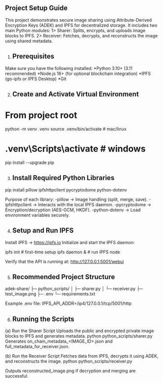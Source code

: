 **Project Setup Guide**
-------------------
This project demonstrates secure image sharing using Attribute-Derived Encryption Keys (ADEK) and IPFS for decentralized storage.
It includes two main Python modules:
1> Sharer: Splits, encrypts, and uploads image blocks to IPFS.
2> Receiver: Fetches, decrypts, and reconstructs the image using shared metadata.

1. Prerequisites
   -------------
Make sure you have the following installed:
*Python 3.10+ (3.11 recommended)
*Node.js 16+ (for optional blockchain integration)
*IPFS (go-ipfs or IPFS Desktop)
*Git

2. Create and Activate Virtual Environment
   ---------------------------------------
# From project root
python -m venv .venv
source .venv/bin/activate        # mac/linux
# .venv\Scripts\activate         # windows
pip install --upgrade pip

3. Install Required Python Libraries
   ---------------------------------
pip install pillow ipfshttpclient pycryptodome python-dotenv

Purpose of each library:
-pillow → Image handling (split, merge, save).
-ipfshttpclient → Interacts with the local IPFS daemon.
-pycryptodome → Encryption/decryption (AES-GCM, HKDF).
-python-dotenv → Load environment variables securely.

4. Setup and Run IPFS
   ------------------
Install IPFS → https://ipfs.io
Initialize and start the IPFS daemon:

ipfs init          # first-time setup
ipfs daemon &      # run IPFS node

Verify that the API is running at:
http://127.0.0.1:5001/webui

5. Recommended Project Structure
   -----------------------------
adek-share/
├─ python_scripts/
│  ├─ sharer.py
│  └─ receiver.py
├─ test_image.png
├─ .env
└─ requirements.txt

Example .env file:
IPFS_API_ADDR=/ip4/127.0.0.1/tcp/5001/http

6. Running the Scripts
   -------------------
(a) Run the Sharer Script
Uploads the public and encrypted private image blocks to IPFS and generates metadata.
python python_scripts/sharer.py
Generates on_chain_metadata_<IMAGE_ID>.json and full_metadata_for_receiver.json.

(b) Run the Receiver Script
Fetches data from IPFS, decrypts it using ADEK, and reconstructs the image.
python python_scripts/receiver.py

Outputs reconstructed_image.png if decryption and merging are successful.
